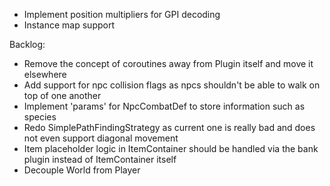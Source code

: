 - Implement position multipliers for GPI decoding
- Instance map support

Backlog:
- Remove the concept of coroutines away from Plugin itself and move it elsewhere 
- Add support for npc collision flags as npcs shouldn't be able to walk on top of one another
- Implement 'params' for NpcCombatDef to store information such as species
- Redo SimplePathFindingStrategy as current one is really bad and does not even support diagonal movement
- Item placeholder logic in ItemContainer should be handled via the bank plugin instead of ItemContainer itself
- Decouple World from Player